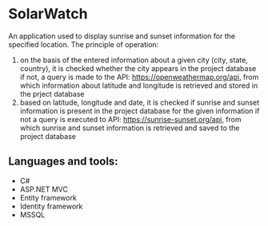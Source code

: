 # SolarWatch
An application used to display sunrise and sunset information for the specified location. The principle of operation:
1) on the basis of the entered information about a given city (city, state, country), it is checked whether the city appears in the project database if not, a query is made to the API: https://openweathermap.org/api, from which information about latitude and longitude is retrieved and stored in the prject database
2) based on latitude, longitude and date, it is checked if sunrise and sunset information is present in the project database for the given information if not a query is executed to API: https://sunrise-sunset.org/api, from which sunrise and sunset information is retrieved and saved to the project database
## Languages and tools:
- C#
- ASP.NET MVC
- Entity framework
- Identity framework
- MSSQL
